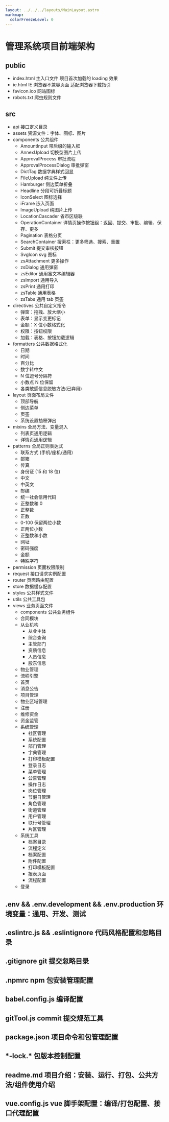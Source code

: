 ```yaml
---
layout: ../../../layouts/MainLayout.astro
markmap:
  colorFreezeLevel: 0
---
```


# 管理系统项目前端架构

## public

- index.html 主入口文件 项目首次加载的 loading 效果
- ie.html IE 浏览器不兼容页面 适配浏览器下载指引
- favicon.ico 网站图标
- robots.txt 爬虫规则文件

## src

- api 接口定义目录
- assets 资源文件：字体、图标、图片
- components 公共组件
  - AmountInput 带后缀的输入框
  - AnnexUpload 切换型图片上传
  - ApprovalProcess 审批流程
  - ApprovalProcessDialog 审批弹窗
  - DictTag 数据字典样式回显
  - FileUpload 纯文件上传
  - Hamburger 侧边菜单折叠
  - Headline 分段可折叠标题
  - IconSelect 图标选择
  - iFrame 嵌入页面
  - ImageUpload 纯图片上传
  - LocationCascader 省市区级联
  - OperationContainer 详情页操作按钮组：返回、提交、审批、编辑、保存、更多
  - Pagination 表格分页
  - SearchContainer 搜索栏：更多筛选、搜索、重置
  - Submit 提交审核按钮
  - SvgIcon svg 图标
  - zsAttachment 更多操作
  - zsDialog 通用弹窗
  - zsEditor 通用富文本编辑器
  - zsImport 通用导入
  - zsPrint 通用打印
  - zsTable 通用表格
  - zsTabs 通用 tab 页签
- directives 公共自定义指令
  - 弹窗：拖拽、放大缩小
  - 表单：显示变更标记
  - 金额：X 位小数格式化
  - 权限：按钮权限
  - 加载：表格、按钮加载逻辑
- formatters 公共数据格式化
  - 日期
  - 时间
  - 百分比
  - 数字转中文
  - N 位逗号分隔符
  - 小数点 N 位保留
  - 各类敏感信息脱敏方法(已弃用)
- layout 页面布局文件
  - 顶部导航
  - 侧边菜单
  - 页签
  - 系统设置抽屉弹出
- mixins 全局方法、变量混入
  - 列表页通用逻辑
  - 详情页通用逻辑
- patterns 全局正则表达式
  - 联系方式 (手机/座机/通用)
  - 邮箱
  - 传真
  - 身份证 (15 和 18 位)
  - 中文
  - 中英文
  - 邮编
  - 统一社会信用代码
  - 正整数和 0
  - 正整数
  - 正数
  - 0-100 保留两位小数
  - 正两位小数
  - 正整数和小数
  - 网址
  - 密码强度
  - 金额
  - 特殊字符
- permission 页面权限限制
- request 接口请求实例配置
- router 页面路由配置
- store 数据缓存配置
- styles 公共样式文件
- utils 公共工具包
- views 业务页面文件
  - components 公共业务组件
  - 合同模块
  - 从业机构
    - 从业主体
    - 综合查询
    - 主管部门
    - 资质信息
    - 人员信息
    - 股东信息
  - 物业管理
  - 流程引擎
  - 首页
  - 消息公告
  - 项目管理
  - 物业区域管理
  - 注册
  - 维修资金
  - 资金监管
  - 系统管理
    - 社区管理
    - 系统配置
    - 部门管理
    - 字典管理
    - 打印模板配置
    - 登录日志
    - 菜单管理
    - 公告管理
    - 操作日志
    - 岗位管理
    - 节假日管理
    - 角色管理
    - 街道管理
    - 用户管理
    - 联行号管理
    - 片区管理
  - 系统工具
    - 档案目录
    - 流程定义
    - 档案配置
    - 附件配置
    - 打印模板配置
    - 报表页面
    - 流程配置
  - 登录

## .env && .env.development && .env.production 环境变量：通用、开发、测试

## .eslintrc.js && .eslintignore 代码风格配置和忽略目录

## .gitignore git 提交忽略目录

## .npmrc npm 包安装管理配置

## babel.config.js 编译配置

## gitTool.js commit 提交规范工具

## package.json 项目命令和包管理配置

## \*-lock.\* 包版本控制配置

## readme.md 项目介绍：安装、运行、打包、公共方法/组件使用介绍

## vue.config.js vue 脚手架配置：编译/打包配置、接口代理配置
